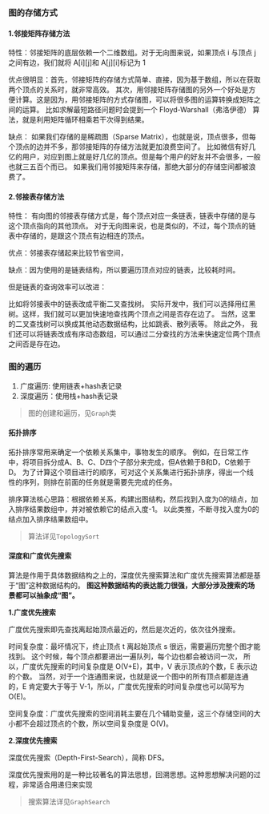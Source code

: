 ### 图的存储方式

#### 1.邻接矩阵存储方法

特性：邻接矩阵的底层依赖一个二维数组。对于无向图来说，如果顶点 i 与顶点 j 之间有边，我们就将 A[i][j]和 A[j][i]标记为 1

优点很明显：首先，邻接矩阵的存储方式简单、直接，因为基于数组，所以在获取两个顶点的关系时，就非常高效。
其次，用邻接矩阵存储图的另外一个好处是方便计算。这是因为，用邻接矩阵的方式存储图，可以将很多图的运算转换成矩阵之间的运算。
比如求解最短路径问题时会提到一个 Floyd-Warshall（弗洛伊德） 算法，就是利用矩阵循环相乘若干次得到结果。

缺点： 如果我们存储的是稀疏图（Sparse Matrix），也就是说，顶点很多，但每个顶点的边并不多，那邻接矩阵的存储方法就更加浪费空间了。
比如微信有好几亿的用户，对应到图上就是好几亿的顶点。但是每个用户的好友并不会很多，一般也就三五百个而已。
如果我们用邻接矩阵来存储，那绝大部分的存储空间都被浪费了。

#### 2.邻接表存储方法

特性： 有向图的邻接表存储方式是，每个顶点对应一条链表，链表中存储的是与这个顶点指向的其他顶点。
对于无向图来说，也是类似的，不过，每个顶点的链表中存储的，是跟这个顶点有边相连的顶点。

优点：邻接表存储起来比较节省空间，

缺点：因为使用的是链表结构，所以要遍历顶点对应的链表，比较耗时间。

但是链表的查询效率可以改进：

比如将邻接表中的链表改成平衡二叉查找树。 实际开发中，我们可以选择用红黑树。这样，我们就可以更加快速地查找两个顶点之间是否存在边了。
当然，这里的二叉查找树可以换成其他动态数据结构，比如跳表、散列表等。
除此之外， 我们还可以将链表改成有序动态数组，可以通过二分查找的方法来快速定位两个顶点之间否是存在边。

### 图的遍历

1. 广度遍历: 使用链表+hash表记录
2. 深度遍历：使用栈+hash表记录

> 图的创建和遍历，见`Graph`类

#### 拓扑排序

拓扑排序常用来确定一个依赖关系集中，事物发生的顺序。
例如，在日常工作中，将项目拆分成A、B、C、D四个子部分来完成，但A依赖于B和D，C依赖于D。 
为了计算这个项目进行的顺序，可对这个关系集进行拓扑排序，得出一个线性的序列，则排在前面的任务就是需要先完成的任务。

排序算法核心思路：根据依赖关系，构建出图结构，然后找到入度为0的结点，加入排序结果数组中，并对被依赖它的结点入度-1。
以此类推，不断寻找入度为0的结点加入排序结果数组中。

> 算法详见`TopologySort`

#### 深度和广度优先搜索

算法是作用于具体数据结构之上的，深度优先搜索算法和广度优先搜索算法都是基于“图”这种数据结构的。
**图这种数据结构的表达能力很强，大部分涉及搜索的场景都可以抽象成“图”。**

**1.广度优先搜索**

广度优先搜索即先查找离起始顶点最近的，然后是次近的，依次往外搜索。

时间复杂度：最坏情况下，终止顶点 t 离起始顶点 s 很远，需要遍历完整个图才能找到。
这个时候，每个顶点都要进出一遍队列，每个边也都会被访问一次，
所以，广度优先搜索的时间复杂度是 O(V+E)，其中，V 表示顶点的个数，E 表示边的个数。
当然，对于一个连通图来说，也就是说一个图中的所有顶点都是连通的，E 肯定要大于等于 V-1，所以，广度优先搜索的时间复杂度也可以简写为 O(E)。

空间复杂度：广度优先搜索的空间消耗主要在几个辅助变量，这三个存储空间的大小都不会超过顶点的个数，所以空间复杂度是 O(V)。

**2.深度优先搜索**

深度优先搜索（Depth-First-Search），简称 DFS。

深度优先搜索用的是一种比较著名的算法思想，回溯思想。这种思想解决问题的过程，非常适合用递归来实现

> 搜索算法详见`GraphSearch`